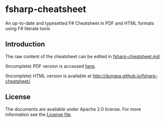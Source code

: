 fsharp-cheatsheet
=================

An up-to-date and typesetted F# Cheatsheet in PDF and HTML formats using F# literate tools

## Introduction

The raw content of the cheatsheet can be edited in [fsharp-cheatsheet.md](docs/fsharp-cheatsheet.md).


(Incomplete) PDF version is accessed [here](https://raw.github.com/dungpa/fsharp-cheatsheet/master/docs/fsharp-cheatsheet.pdf).

(Incomplete) HTML version is available at http://dungpa.github.io/fsharp-cheatsheet/.

## License
The documents are available under Apache 2.0 license. 
For more information see the [License file](LICENSE.md).
